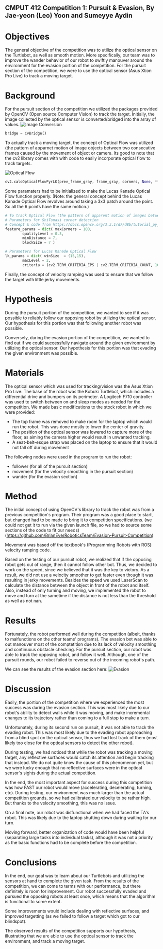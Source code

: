 ## CMPUT 412 Competition 1: Pursuit & Evasion, By Jae-yeon (Leo) Yoon and Sumeyye Aydin ##

Objectives
==========

The general objective of the competition was to utilize the optical sensor on the Turtlebot, as well as smooth motion. More specifically, our team was to improve the wander behavior of our robot to swiftly manouver around the environment for the evasion portion of the competition. For the pursuit section of the competition, we were to use the optical sensor (Asus Xtion Pro Live) to track a moving target.


Background
==========
For the pursuit section of the competition we utilized the packages provided by OpenCV (Open source Computer Vision) to track the target.
Initially, the image collected by the optical sensor is converted/bridged into the array of values.
![Image Conversion](http://wiki.ros.org/cv_bridge/Tutorials/ConvertingBetweenROSImagesAndOpenCVImagesPython?action=AttachFile&do=get&target=cvbridge3.png)  

```python 
bridge = CvBridge() 
```

To actually track a moving target, the concept of Optical Flow was utilized (the pattern of apparnet motion of image objects between two consecutive frames caused by the movement of object or camera. Its good to note that the cv2 library comes with with code to easily incorporate optical flow to track targets.

![Optical Flow](https://docs.opencv.org/3.3.1/optical_flow_basic1.jpg) 

```python
cv2.calcOpticalFlowPyrLK(prev_frame_gray, frame_gray, corners, None, **lk_params)
```

Some paramaters had to be initialized to make the Lucas Kanade Optical Flow function properly.
(Note: the general concept behind the Lucas Kanade Optical Flow revolves around taking a 3x3 patch around the point. So all the 9 points have the same motion.)

```python
# To track Optical Flow (the pattern of apparent motion of images between two consecutive frames)
# Parameters for ShiTomasi corner detection
# Concept & code from https://docs.opencv.org/3.3.1/d7/d8b/tutorial_py_lucas_kanade.html
feature_params = dict( maxCorners = 100,
        qualityLevel = 0.3,
        minDistance = 7,
        blockSize = 7 )

# Parameters for Lucas Kanade Optical Flow
lk_params = dict( winSize  = (15,15),
        maxLevel = 2,
        criteria = (cv2.TERM_CRITERIA_EPS | cv2.TERM_CRITERIA_COUNT, 10, 0.03))
```

Finally, the concept of velocity ramping was used to ensure that we follow the target with little jerky movements.

Hypothesis
==========

During the pursuit portion of the competition, we wanted to see if it was possible to reliably follow our opposing robot by utilizing the optical sensor. Our hypothesis for this portion was that following another robot was possible.

Conversely, during the evasion portion of the competition, we wanted to find out if we could successfully navigate around the given environment by utilizing the optical sensor. Our hypothesis for this portion was that evading the given environment was possible.

Materials
=========
The optical sensor which was used for tracking/vision was the Asus Xtion Pro Live.
The base of the robot was the Kobuki Turtlebot, which includes a differential drive and bumpers on its perimeter.
A Logitech F710 controller was used to switch between on and sleep modes as needed for the competition.
We made basic modifications to the stock robot in which we were provided:
  * The top frame was removed to make room for the laptop which would run the robot. This was done mostly to lower the center of gravity.
  * The position of the optical sensor was lowered to capture more of the floor, as aiming the camera higher would result in unwanted tracking.
  * A seat-belt-esque strap was placed on the laptop to ensure that it would not fall off during movement
  
The following nodes were used in the program to run the robot:
* follower (for all of the pursuit section)
* movement (for the velocity smoothing in the pursuit section)
* wander (for the evasion section) 
  
 Method
 ======
 
 The initial concept of using OpenCV's library to track the robot was from a previous competition's program. Their program was a good place to start, but changed had to be made to bring it to competition specifications. (we could not get it to run via the given launch file, so we had to source some sections of the code to fit our needs) (https://github.com/BrianEverRoboticsTeam/Evasion-Pursuit-Competition)
 
 Movement was based off the textbook's (Programming Robots with ROS) velocity ramping code.

 Based on the testing of our pursuit robot, we realized that if the opposing robot gets out of range, then it cannot follow other bot. Thus, we decided to work on the speed, since we believed that it was the key to victory.
As a result, we did not use a velocity smoother to get faster even though it was resulting in jerky movements. 
Besides the speed we used LaserScan to calculate the distance between the object in front of the robot and itself. Also, instead of only turning and moving, we implemented the robot to move and turn at the sametime if the distance is not less than the threshold as well as not nan. 
 
 Results
 =======
 
 Fortunately, the robot performed well during the competition (albeit, thanks to malfunctions on the other teams' programs). The evasion bot was able to out manouver most of the comptetition due to its lack of velocity smoothing and continuous obstacle checking. For the pursuit section, our robot was able to track the opposing robot, and follow it well. Although, one of the pursuit rounds, our robot failed to reverse out of the incoming robot's path.

We can see the results of the evasion section here:
![Evasion]()
 
Discussion
==========
Easily, the portion of the competition where we experienced the most success was during the evasion section. This was most likely due to our robot's ability to detect walls while it was moving, and make incremental changes to its trajectory rather than coming to a full stop to make a turn.

Unfortunately, during its second run on pursuit, it was not able to track the evading robot. This was most likely due to the evading robot approaching from a blind spot on the optical sensor, thus we had lost track of them (most likely too close for the optical sensors to detect the other robot).

During testing, we had noticed that while the robot was tracking a moving target, any reflective surfaces would catch its attention and begin tracking that instead. We do not quite know the cause of this phenomenon yet, but we were lucky enough that no reflective surfaces were in the optical sensor's sights during the actual competition.

In the end, the most important aspect for success during this competition was how FAST our robot would move (accelerating, decelerating, turning, etc). During testing, our environment was much larger than the actual competition grounds, so we had calibrated our velocity to be rather high. But thanks to the velocity smoothing, this was no issue.

On a final note, our robot was disfunctional when we had faced the TA's robot. This was likely due to the laptop shutting down during waiting for our turn.

Moving forward, better organization of code would have been helpful (separating large tasks into individual tasks), although it was not a priority as the basic functions had to be complete before the competition.

Conclusions
============
In the end, our goal was to learn about our Turtlebots and utilizing the sensors at hand to complete the given task. From the results of the competition, we can come to terms with our performance, but there definitely is room for improvement. Our robot successfully evaded and pursued the opposing robots at least once, which means that the algorithm is functional to some extent.

Some improvements would include dealing with reflective surfaces, and improved targetting (as we failed to follow a target which got to our blindspot).

The observed results of the competition supports our hypothesis, illustrating that we are able to use the optical sensor to track the environment, and track a moving target.
